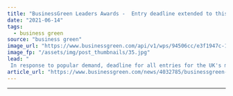 ```yaml
---
title: "BusinessGreen Leaders Awards -  Entry deadline extended to this Friday"
date: "2021-06-14"
tags: 
  - business green
source: "business green"
image_url: "https://www.businessgreen.com/api/v1/wps/94506cc/e3f1947c-1d57-4ba3-ae90-d016fb173e45/5/fill/BGLA-Logo-image-185x114.jpg"
image_fp: "/assets/img/post_thumbnails/35.jpg"
lead: "
 In response to popular demand, deadline for all entries for the UK's most prestigious sustainable business awards has been extended by one week ..."
article_url: "https://www.businessgreen.com/news/4032785/businessgreen-leaders-awards-entry-deadline-extended-friday"
---
```


---
